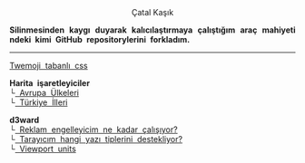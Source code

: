 <link href="style.css" rel="stylesheet">

<style>

p {
		text-align: justify;
		word-break: break-all;
		word-wrap: break-all; 
		word-spacing: 4px;
		hyphens: auto;
  		-moz-hyphens: auto;
  		-webkit-hyphens: auto;
  		-ms-word-break: break-all;
		  word-wrap: break-all; 
	  	-webkit-hyphenate-character: '-';
}

</style>

<center><fash> Çatal Kaşık </fash></center>

**Silinmesinden kaygı duyarak kalıcılaştırmaya çalıştığım araç mahiyetindeki kimi GitHub repositorylerini forkladım.**  

___

[Twemoji tabanlı css](/emoji-css)  

**Harita işaretleyiciler**  
└[ Avrupa Ülkeleri](/euvisited)  
└[ Türkiye İlleri](/turkeyvisited)  

**d3ward**  
└[ Reklam engelleyicim ne kadar çalışıyor?](/toolz/adblock.html)  
└[ Tarayıcım hangi yazı tiplerini destekliyor?](/toolz/fontlist.html)  
└[ Viewport units](/toolz/units.html)  